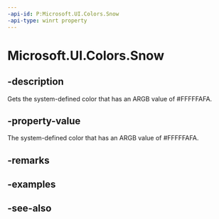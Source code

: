 ```yaml
---
-api-id: P:Microsoft.UI.Colors.Snow
-api-type: winrt property
---
```


<!-- Property syntax
public Windows.UI.Color Snow { get; }
-->

# Microsoft.UI.Colors.Snow

## -description

Gets the system-defined color that has an ARGB value of #FFFFFAFA.

## -property-value

The system-defined color that has an ARGB value of #FFFFFAFA.

## -remarks

## -examples

## -see-also
